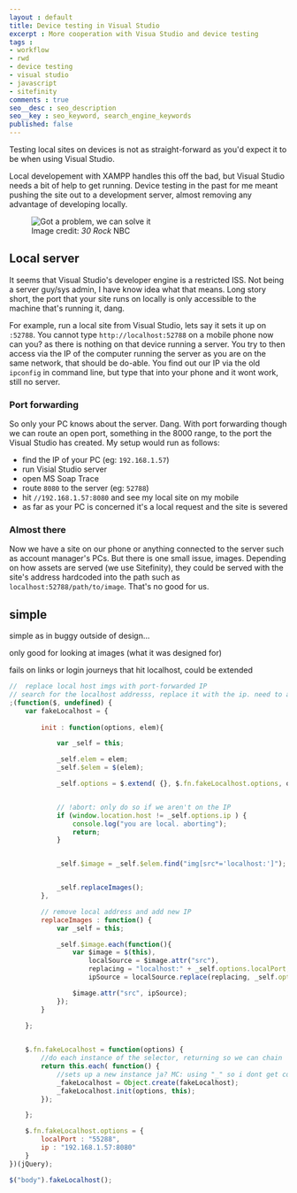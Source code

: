 ```yaml
---
layout : default
title: Device testing in Visual Studio
excerpt : More cooperation with Visua Studio and device testing
tags :
- workflow
- rwd
- device testing
- visual studio
- javascript
- sitefinity
comments : true
seo__desc : seo_description
seo__key : seo_keyword, search_engine_keywords
published: false
---
```

Testing local sites on devices is not as straight-forward as you'd expect it to be when using Visual Studio.

<!-- /intro -->

Local developement with XAMPP handles this off the bad, but Visual Studio needs a bit of help to get running. Device testing in the past for me meant pushing the site out to a development server, almost removing any advantage of developing locally. 
<figure>
	<img src="http://www.politicspa.com/wp-content/uploads/2013/01/Problem-Solvers-30-Rock.jpg" alt="Got a problem, we can solve it"/>
	<footer>Image credit: <cite>30 Rock</cite> NBC</footer>
</figure>

## Local server
It seems that Visual Studio's developer engine is a restricted ISS. Not being a server guy/sys admin, I have know idea what that means. Long story short, the port that your site runs on locally is only accessible to the machine that's running it, dang.

For example, run a local site from Visual Studio, lets say it sets it up on `:52788`. You cannot type `http://localhost:52788` on a mobile phone now can you? as there is nothing on that device running a server. You try to then access via the IP of the computer running the server as you are on the same network, that should be do-able. You find out our IP via the old `ipconfig` in command line, but type that into your phone and it wont work, still no server. 

### Port forwarding
So only your PC knows about the server. Dang. With port forwarding though we can route an open port, something in the 8000 range, to the port the Visual Studio has created. My setup would run as follows:

* find the IP of your PC (eg: `192.168.1.57`)
* run Visial Studio server
* open MS Soap Trace
* route `8080` to the server (eg: `52788`)
* hit `//192.168.1.57:8080` and see my local site on my mobile
* as far as your PC is concerned it's a local request and the site is severed
 

### Almost there
Now we have a site on our phone or anything connected to the server such as account manager's PCs. But there is one small issue, images. Depending on how assets are served (we use Sitefinity), they could be served with the site's address hardcoded into the path such as `localhost:52788/path/to/image`. That's no good for us. 


## simple
simple as in buggy outside of design...

only good for looking at images (what it was designed for)

fails on links or login journeys that hit localhost, could be extended


~~~ javascript
//  replace local host imgs with port-forwarded IP
// search for the localhost addresss, replace it with the ip. need to ask for IP and port
;(function($, undefined) {
	var fakeLocalhost = {
		
		init : function(options, elem){

			var _self = this;

			_self.elem = elem;
			_self.$elem = $(elem);

			_self.options = $.extend( {}, $.fn.fakeLocalhost.options, options);


			// !abort: only do so if we aren't on the IP
			if (window.location.host != _self.options.ip ) {
				console.log("you are local. aborting");
				return;
			}


			_self.$image = _self.$elem.find("img[src*='localhost:']");


			_self.replaceImages();
		},

		// remove local address and add new IP
		replaceImages : function() {
			var _self = this;

			_self.$image.each(function(){
				var $image = $(this),
					localSource = $image.attr("src"),
					replacing = "localhost:" + _self.options.localPort,
					ipSource = localSource.replace(replacing, _self.options.ip);

				$image.attr("src", ipSource);
			});
		}

	};
	

	$.fn.fakeLocalhost = function(options) {
		//do each instance of the selector, returning so we can chain
		return this.each( function() {
			//sets up a new instance ja? MC: using "_" so i dont get confused with uppercase declaration
			_fakeLocalhost = Object.create(fakeLocalhost);
			_fakeLocalhost.init(options, this);
		});

	};

	$.fn.fakeLocalhost.options = {
		localPort : "55288",
		ip : "192.168.1.57:8080"
	}
})(jQuery);

$("body").fakeLocalhost();
~~~
